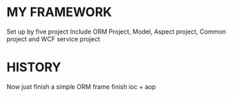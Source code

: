 MY FRAMEWORK
==========

Set up by five project
Include ORM Project, Model, Aspect project, Common project and WCF service project





HISTORY
=======

Now just finish a simple ORM frame
finish ioc + aop
